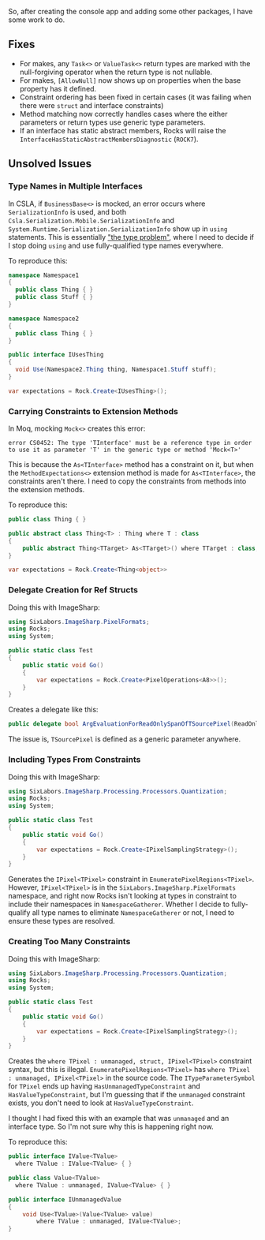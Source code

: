 So, after creating the console app and adding some other packages, I have some work to do.

## Fixes
* For makes, any `Task<>` or `ValueTask<>` return types are marked with the null-forgiving operator when the return type is not nullable.
* For makes, `[AllowNull]` now shows up on properties when the base property has it defined.
* Constraint ordering has been fixed in certain cases (it was failing when there were `struct` and interface constraints)
* Method matching now correctly handles cases where the either parameters or return types use generic type parameters.
* If an interface has static abstract members, Rocks will raise the `InterfaceHasStaticAbstractMembersDiagnostic` (`ROCK7`).

## Unsolved Issues

### Type Names in Multiple Interfaces

In CSLA, if `BusinessBase<>` is mocked, an error occurs where `SerializationInfo` is used, and both `Csla.Serialization.Mobile.SerializationInfo` and `System.Runtime.Serialization.SerializationInfo` show up in `using` statements. This is essentially ["the type problem"](https://github.com/JasonBock/Rocks/issues/129), where I need to decide if I stop doing `using` and use fully-qualified type names everywhere.

To reproduce this:

```csharp
namespace Namespace1
{
  public class Thing { }
  public class Stuff { }
}

namespace Namespace2
{
  public class Thing { }
}

public interface IUsesThing
{
  void Use(Namespace2.Thing thing, Namespace1.Stuff stuff);
}

var expectations = Rock.Create<IUsesThing>();
```

### Carrying Constraints to Extension Methods

In Moq, mocking `Mock<>` creates this error:

```
error CS0452: The type 'TInterface' must be a reference type in order to use it as parameter 'T' in the generic type or method 'Mock<T>'
```

This is because the `As<TInterface>` method has a constraint on it, but when the `MethodExpectations<>` extension method is made for `As<TInterface>`, the constraints aren't there. I need to copy the constraints from methods into the extension methods.

To reproduce this:

```csharp
public class Thing { }

public abstract class Thing<T> : Thing where T : class
{
    public abstract Thing<TTarget> As<TTarget>() where TTarget : class;
}

var expectations = Rock.Create<Thing<object>>
```

### Delegate Creation for Ref Structs

Doing this with ImageSharp:

```csharp
using SixLabors.ImageSharp.PixelFormats;
using Rocks;
using System;

public static class Test
{
	public static void Go()
	{
		var expectations = Rock.Create<PixelOperations<A8>>();
	}
}
```

Creates a delegate like this:

```csharp
public delegate bool ArgEvaluationForReadOnlySpanOfTSourcePixel(ReadOnlySpan<TSourcePixel> value);
```

The issue is, `TSourcePixel` is defined as a generic parameter anywhere.

### Including Types From Constraints

Doing this with ImageSharp:

```csharp
using SixLabors.ImageSharp.Processing.Processors.Quantization;
using Rocks;
using System;

public static class Test
{
	public static void Go()
	{
		var expectations = Rock.Create<IPixelSamplingStrategy>();
	}
}
```

Generates the `IPixel<TPixel>` constraint in `EnumeratePixelRegions<TPixel>`. However, `IPixel<TPixel>` is in the `SixLabors.ImageSharp.PixelFormats` namespace, and right now Rocks isn't looking at types in constraint to include their namespaces in `NamespaceGatherer`. Whether I decide to fully-qualify all type names to eliminate `NamespaceGatherer` or not, I need to ensure these types are resolved.

### Creating Too Many Constraints

Doing this with ImageSharp:

```csharp
using SixLabors.ImageSharp.Processing.Processors.Quantization;
using Rocks;
using System;

public static class Test
{
	public static void Go()
	{
		var expectations = Rock.Create<IPixelSamplingStrategy>();
	}
}
```

Creates the `where TPixel : unmanaged, struct, IPixel<TPixel>` constraint syntax, but this is illegal. `EnumeratePixelRegions<TPixel>` has `where TPixel : unmanaged, IPixel<TPixel>` in the source code. The `ITypeParameterSymbol` for `TPixel` ends up having `HasUnmanagedTypeConstraint` and `HasValueTypeConstraint`, but I'm guessing that if the `unmanaged` constraint exists, you don't need to look at `HasValueTypeConstraint`.

I thought I had fixed this with an example that was `unmanaged` and an interface type. So I'm not sure why this is happening right now.

To reproduce this:

```csharp
public interface IValue<TValue>
  where TValue : IValue<TValue> { }

public class Value<TValue>
  where TValue : unmanaged, IValue<TValue> { }

public interface IUnmanagedValue
{
    void Use<TValue>(Value<TValue> value)
        where TValue : unmanaged, IValue<TValue>;
}
```